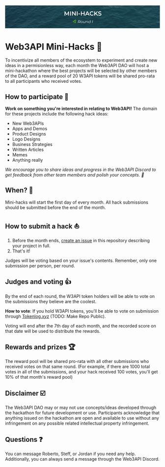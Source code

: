 
![Web3API Mini-Hacks 🌊 (Round I)](./minihacks.png)

# Web3API Mini-Hacks 🌊

To incentivize all members of the ecosystem to experiment and create new ideas in a permisionless way, each month the Web3API DAO will host a mini-hackathon where the best projects will be selected by other members of the DAO, and a reward pool of 20 W3API tokens will be shared pro-rata to all participants who received votes.

## How to participate 🔬

**Work on something you're interested in relating to Web3API!** The domain for these projects include the following hack ideas: 

- New Web3APIs
- Apps and Demos
- Product Designs
- Logo Designs
- Business Strategies
- Written Articles
- Memes
- Anything really

*We encourage you to share ideas and progress in the Web3API Discord to get feedback from other team members and polish your concepts. 🌿*

## When? 📅

Mini-hacks will start the first day of every month.
All hack submissions should be submitted before the end of the month.

## How to submit a hack ⛵️
1. Before the month ends, [create an issue](https://github.com/Web3-API/mini-hacks/issues/new) in this repository describing your project in full.
2. That's it!

Judges will be voting based on your issue's contents. Remember, only one submission per person, per round.

## Judges and voting 👍
By the end of each round, the W3API token holders will be able to vote on the submissions they believe are the coolest. 

**How to vote**: If you hold W3API tokens, you'll be able to vote on submission through [Tokenlog.xyz](http://tokenlog.xyz/web3-api/mini-hacks) (TODO: Make Repo Public).

Voting will end after the 7th day of each month, and the recorded score on that date will be used to distribute the rewards.

## Rewards and prizes 🏆

The reward pool will be shared pro-rata with all other submissions who received votes on that same round. (For example, if there are 1000 total votes in all of the submissions, and your hack received 100 votes, you'll get 10% of that month's reward pool)

## Disclaimer ☑️

The Web3API DAO may or may not use concepts/ideas developed through the hackathon for future development or use. Participants acknowledge that anything issued on the hackathon are open and available to use without any infringement on any possible related intellectual property infringement.

## Questions ❓

 You can message Roberto, Steff, or Jordan if you need any help. Additionally, you can always send a message through the Web3API Discord.
